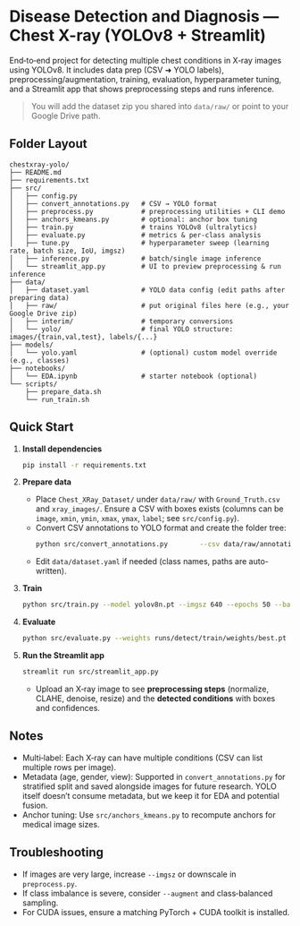 # Disease Detection and Diagnosis — Chest X-ray (YOLOv8 + Streamlit)

End‑to‑end project for detecting multiple chest conditions in X‑ray images using YOLOv8.
It includes data prep (CSV ➜ YOLO labels), preprocessing/augmentation, training, evaluation,
hyperparameter tuning, and a Streamlit app that shows preprocessing steps and runs inference.

> You will add the dataset zip you shared into `data/raw/` or point to your Google Drive path.

## Folder Layout
```
chestxray-yolo/
├── README.md
├── requirements.txt
├── src/
│   ├── config.py
│   ├── convert_annotations.py   # CSV → YOLO format
│   ├── preprocess.py            # preprocessing utilities + CLI demo
│   ├── anchors_kmeans.py        # optional: anchor box tuning
│   ├── train.py                 # trains YOLOv8 (ultralytics)
│   ├── evaluate.py              # metrics & per-class analysis
│   ├── tune.py                  # hyperparameter sweep (learning rate, batch size, IoU, imgsz)
│   ├── inference.py             # batch/single image inference
│   └── streamlit_app.py         # UI to preview preprocessing & run inference
├── data/
│   ├── dataset.yaml             # YOLO data config (edit paths after preparing data)
│   ├── raw/                     # put original files here (e.g., your Google Drive zip)
│   ├── interim/                 # temporary conversions
│   └── yolo/                    # final YOLO structure: images/{train,val,test}, labels/{...}
├── models/
│   └── yolo.yaml                # (optional) custom model override (e.g., classes)
├── notebooks/
│   └── EDA.ipynb                # starter notebook (optional)
└── scripts/
    ├── prepare_data.sh
    └── run_train.sh
```

## Quick Start

1. **Install dependencies**
   ```bash
   pip install -r requirements.txt
   ```

2. **Prepare data**
   - Place `Chest_XRay_Dataset/` under `data/raw/` with `Ground_Truth.csv` and `xray_images/`. Ensure a CSV with boxes exists
     (columns can be `image`, `xmin`, `ymin`, `xmax`, `ymax`, `label`; see `src/config.py`).
   - Convert CSV annotations to YOLO format and create the folder tree:
     ```bash
     python src/convert_annotations.py        --csv data/raw/annotations.csv        --images-root data/raw/images        --out-root data/yolo        --val-split 0.15 --test-split 0.10
     ```
   - Edit `data/dataset.yaml` if needed (class names, paths are auto-written).

3. **Train**
   ```bash
   python src/train.py --model yolov8n.pt --imgsz 640 --epochs 50 --batch 16
   ```

4. **Evaluate**
   ```bash
   python src/evaluate.py --weights runs/detect/train/weights/best.pt
   ```

5. **Run the Streamlit app**
   ```bash
   streamlit run src/streamlit_app.py
   ```

   - Upload an X‑ray image to see **preprocessing steps** (normalize, CLAHE, denoise, resize)
     and the **detected conditions** with boxes and confidences.

## Notes
- Multi‑label: Each X‑ray can have multiple conditions (CSV can list multiple rows per image).
- Metadata (age, gender, view): Supported in `convert_annotations.py` for stratified split
  and saved alongside images for future research. YOLO itself doesn’t consume metadata,
  but we keep it for EDA and potential fusion.
- Anchor tuning: Use `src/anchors_kmeans.py` to recompute anchors for medical image sizes.

## Troubleshooting
- If images are very large, increase `--imgsz` or downscale in `preprocess.py`.
- If class imbalance is severe, consider `--augment` and class‑balanced sampling.
- For CUDA issues, ensure a matching PyTorch + CUDA toolkit is installed.
